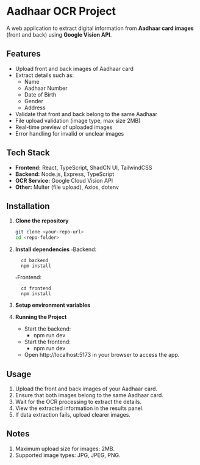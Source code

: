 # Aadhaar OCR Project

A web application to extract digital information from **Aadhaar card images** (front and back) using **Google Vision API**.

## Features

- Upload front and back images of Aadhaar card
- Extract details such as:
  - Name
  - Aadhaar Number
  - Date of Birth
  - Gender
  - Address
- Validate that front and back belong to the same Aadhaar
- File upload validation (image type, max size 2MB)
- Real-time preview of uploaded images
- Error handling for invalid or unclear images

## Tech Stack

- **Frontend:** React, TypeScript, ShadCN UI, TailwindCSS
- **Backend:** Node.js, Express, TypeScript
- **OCR Service:** Google Cloud Vision API
- **Other:** Multer (file upload), Axios, dotenv

## Installation

1. **Clone the repository**
   ```bash
   git clone <your-repo-url>
   cd <repo-folder>
2. **Install dependencies**
   ▫️Backend:
   
         cd backend
         npm install
   ▫️Frontend:
   
         cd frontend
         npm install
4. **Setup environment variables**
   
6. **Running the Project**
   - Start the backend:
     - npm run dev
   - Start the frontend:
     -  npm run dev
   - Open http://localhost:5173 in your browser to access the app.

## Usage

1. Upload the front and back images of your Aadhaar card.
2. Ensure that both images belong to the same Aadhaar card.
3. Wait for the OCR processing to extract the details.
4. View the extracted information in the results panel.
5. If data extraction fails, upload clearer images.

## Notes

1. Maximum upload size for images: 2MB.
2. Supported image types: JPG, JPEG, PNG.
